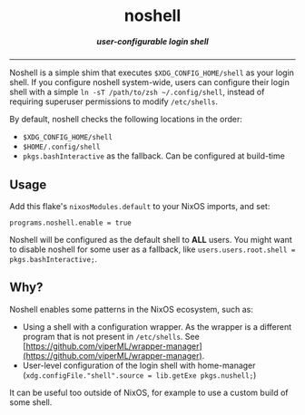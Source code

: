 <h1 align="center">noshell</h1>

<h5 align="center">user-configurable login shell</h1>

----

Noshell is a simple shim that executes `$XDG_CONFIG_HOME/shell` as your login shell.
If you configure noshell system-wide, users can configure their login shell with
a simple `ln -sT /path/to/zsh ~/.config/shell`, instead of requiring
superuser permissions to modify `/etc/shells`.

By default, noshell checks the following locations in the order:

- `$XDG_CONFIG_HOME/shell`
- `$HOME/.config/shell`
- `pkgs.bashInteractive` as the fallback. Can be configured at build-time

## Usage

Add this flake's `nixosModules.default` to your NixOS imports, and set:
```
programs.noshell.enable = true
```

Noshell will be configured as the default shell to **ALL** users. You might want to
disable noshell for some user as a fallback, like `users.users.root.shell = pkgs.bashInteractive;`.

## Why?

Noshell enables some patterns in the NixOS ecosystem, such as:

- Using a shell with a configuration wrapper. As the wrapper is a different program
  that is not present in `/etc/shells`. See [https://github.com/viperML/wrapper-manager](https://github.com/viperML/wrapper-manager).
- User-level configuration of the login shell with home-manager (`xdg.configFile."shell".source = lib.getExe pkgs.nushell;`)

It can be useful too outside of NixOS, for example to use a custom build of some shell.
